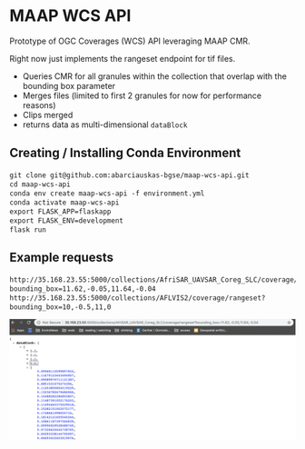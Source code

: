 # MAAP WCS API

Prototype of OGC Coverages (WCS) API leveraging MAAP CMR.

Right now just implements the rangeset endpoint for tif files.

- Queries CMR for all granules within the collection that overlap with the bounding box parameter
- Merges files (limited to first 2 granules for now for performance reasons)
- Clips merged
- returns data as multi-dimensional `dataBlock`

## Creating / Installing Conda Environment

```
git clone git@github.com:abarciauskas-bgse/maap-wcs-api.git
cd maap-wcs-api
conda env create maap-wcs-api -f environment.yml
conda activate maap-wcs-api
export FLASK_APP=flaskapp
export FLASK_ENV=development
flask run
```

## Example requests

```
http://35.168.23.55:5000/collections/AfriSAR_UAVSAR_Coreg_SLC/coverage/rangeset?bounding_box=11.62,-0.05,11.64,-0.04
http://35.168.23.55:5000/collections/AFLVIS2/coverage/rangeset?bounding_box=10,-0.5,11,0
```

![screenshot](./screenshot.png)
